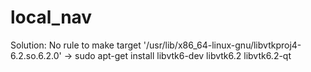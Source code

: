 # local_nav

Solution: No rule to make target '/usr/lib/x86_64-linux-gnu/libvtkproj4-6.2.so.6.2.0'
-> sudo apt-get install libvtk6-dev libvtk6.2 libvtk6.2-qt
